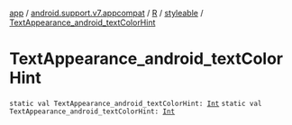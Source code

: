 [app](../../../index.md) / [android.support.v7.appcompat](../../index.md) / [R](../index.md) / [styleable](index.md) / [TextAppearance_android_textColorHint](./-text-appearance_android_text-color-hint.md)

# TextAppearance_android_textColorHint

`static val TextAppearance_android_textColorHint: `[`Int`](https://kotlinlang.org/api/latest/jvm/stdlib/kotlin/-int/index.html)
`static val TextAppearance_android_textColorHint: `[`Int`](https://kotlinlang.org/api/latest/jvm/stdlib/kotlin/-int/index.html)